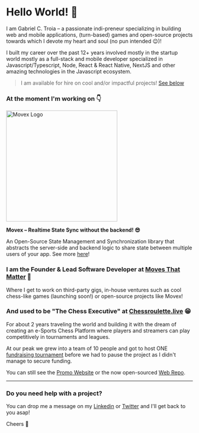 # Hello World! 🙌

I am Gabriel C. Troia – a passionate indi-preneur specializing in building web and mobile applications, (turn-based) games and open-source projects towards which I devote my heart and soul (no pun intended 😉)!

I built my career over the past 12+ years involved mostly in the startup world mostly as a full-stack and mobile developer specialized in Javascript/Typescript, Node, React & React Native, NextJS and other amazing technologies in the Javascript ecosystem.

> I am available for hire on cool and/or impactful projects! [See below](#do-you-need-help-with-a-project)

### At the moment I'm working on 👇
<a href="https://github.com/movesthatmatter/movex">
  <picture width="500">
    <source media="(prefers-color-scheme: dark)" srcset="https://user-images.githubusercontent.com/2099521/242976583-54e2af34-47d1-4152-8d11-ee79c73e2439.png" width="300">
    <img alt="Movex Logo" src="https://user-images.githubusercontent.com/2099521/242975504-a6faa334-a6b3-44b4-bf40-6ffcd27d9c08.png" width="300">
  </picture>
</a>

**Movex – Realtime State Sync without the backend! 😎**

An Open-Source State Management and Synchronization library that abstracts the server-side and backend logic to share state between multiple users of your app. See more [here](https://movex.dev)!

### I am the Founder & Lead Software Developer at [Moves That Matter](https://github.com/movesthatmatter) 🚀

Where I get to work on third-party gigs, in-house ventures such as cool chess-like games (launching soon!) or open-source projects like Movex!

### And used to be "The Chess Executive" at [Chessroulette.live](https://partner.chessroulette.live) 😁

For about 2 years traveling the world and building it with the dream of creating an e-Sports Chess Platform where players and streamers can play competitively in tournaments and leagues. 

At our peak we grew into a team of 10 people and got to host ONE [fundraising tournament](https://fundraising-ukraine.chessroulette.live) before we had to pause the project as I didn't manage to secure funding.

You can still see the [Promo Website](https://partner.chessroulette.live) or the now open-sourced [Web Repo](https://github.com/movesthatmatter/chessroulette-web).

---

### Do you need help with a project?

You can drop me a message on my [Linkedin](https://www.linkedin.com/in/gabrielctroia/) or [Twitter](https://twitter.com/gctroia) and I'll get back to you asap!

Cheers 🫶

<!--
**GabrielCTroia/gabrielctroia** is a ✨ _special_ ✨ repository because its `README.md` (this file) appears on your GitHub profile.

Here are some ideas to get you started:

- 🔭 I’m currently working on ...
- 🌱 I’m currently learning ...
- 👯 I’m looking to collaborate on ...
- 🤔 I’m looking for help with ...
- 💬 Ask me about ...
- 📫 How to reach me: ...
- 😄 Pronouns: ...
- ⚡ Fun fact: ...
-->
